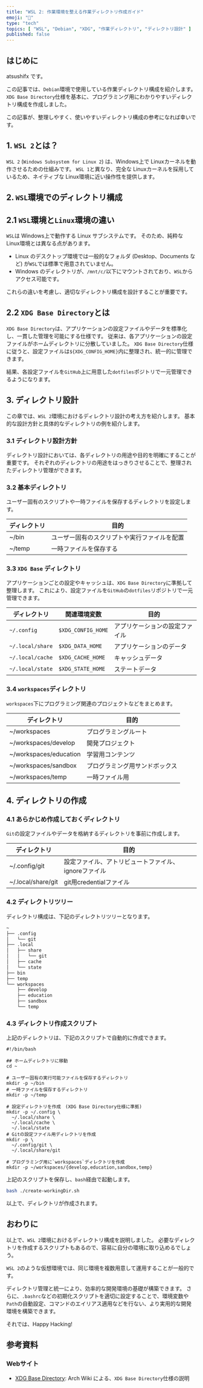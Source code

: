 ```yaml
---
title: "WSL 2: 作業環境を整える作業ディレクトリ作成ガイド"
emoji: "🐧"
type: "tech"
topics: [ "WSL", "Debian", "XDG", "作業ディレクトリ", "ディレクトリ設計" ]
published: false
---
```


## はじめに

atsushifx です。

この記事では、`Debian`環境で使用している作業ディレクトリ構成を紹介します。
`XDG Base Directory`仕様を基本に、プログラミング用にわかりやすいディレクトリ構成を作成しました。

この記事が、整理しやすく、使いやすいディレクトリ構成の参考になれば幸いです。

## 1. `WSL 2`とは？

`WSL 2` (`Windows Subsystem for Linux 2`) は、Windows上で Linuxカーネルを動作させるための仕組みです。
`WSL 1`と異なり、完全な Linuxカーネルを採用しているため、ネイティブな Linux環境に近い操作性を提供します。

## 2. `WSL`環境でのディレクトリ構成

## 2.1 `WSL`環境と`Linux`環境の違い

`WSL`は Windows上で動作する Linux サブシステムです。
そのため、純粋な Linux環境とは異なる点があります。

- Linux のデスクトップ環境では一般的なフォルダ (Desktop、Documents など) が`WSL`では標準で用意されていません。
- Windows のディレクトリが、`/mnt/c/`以下にマウントされており、`WSL`からアクセス可能です。

これらの違いを考慮し、適切なディレクトリ構成を設計することが重要です。

## 2.2 `XDG Base Directory`とは

`XDG Base Directory`は、アプリケーションの設定ファイルやデータを標準化し、一貫した管理を可能にする仕様です。
従来は、各アプリケーションの設定ファイルがホームディレクトリに分散していました。
`XDG Base Directory`仕様に従うと、設定ファイルは`${XDG_CONFIG_HOME}`内に整理され、統一的に管理できます。

結果、各設定ファイルを`GitHub`上に用意した`dotfiles`ポジトリで一元管理できるようになります。

## 3. ディレクトリ設計

この章では、`WSL 2`環境におけるディレクトリ設計の考え方を紹介します。
基本的な設計方針と具体的なディレクトリの例を紹介します。

### 3.1 ディレクトリ設計方針

ディレクトリ設計においては、各ディレクトリの用途や目的を明確にすることが重要です。
それぞれのディレクトリの用途をはっきりさせることで、整理されたディレクトリ管理ができます。

### 3.2 基本ディレクトリ

ユーザー固有のスクリプトや一時ファイルを保存するディレクトリを設定します。

| ディレクトリ | 目的 |
| --- | --- |
| ~/bin | ユーザー固有のスクリプトや実行ファイルを配置 |
| ~/temp | 一時ファイルを保存する |

### 3.3 `XDG Base` ディレクトリ

アプリケーションごとの設定やキャッシュは、`XDG Base Directory`に準拠して整理します。
これにより、設定ファイルを`GitHub`の`dotfiles`リポジトリで一元管理できます。

| ディレクトリ | 関連環境変数 | 目的 |
| --- | --- | --- |
| `~/.config`      | `$XDG_CONFIG_HOME` | アプリケーションの設定ファイル |
| `~/.local/share` | `$XDG_DATA_HOME` | アプリケーションのデータ |
| `~/.local/cache` | `$XDG_CACHE_HOME` | キャッシュデータ |
| `~/.local/state` | `$XDG_STATE_HOME` | ステートデータ |

### 3.4 `workspaces`ディレクトリ

`workspaces`下にプログラミング関連のプロジェクトなどをまとめます。

| ディレクトリ | 目的 |
| --- | --- |
| ~/workspaces | プログラミングルート |
| ~/workspaces/develop | 開発プロジェクト |
| ~/workspaces/education | 学習用コンテンツ |
| ~/workspaces/sandbox | プログラミング用サンドボックス |
| ~/workspaces/temp | 一時ファイル用 |

## 4. ディレクトリの作成

### 4.1 あらかじめ作成しておくディレクトリ

`Git`の設定ファイルやデータを格納するディレクトリを事前に作成します。

| ディレクトリ | 目的 |
| --- | --- |
| ~/.config/git | 設定ファイル、アトリビュートファイル、ignoreファイル |
| ~/.local/share/git | git用credentialファイル |

### 4.2 ディレクトリツリー

ディレクトリ構成は、下記のディレクトリツリーとなります。

```bash
~
├── .config
│   └── git
├── .local
│   ├── share
│   │   └── git
│   ├── cache
│   └── state
├── bin
├── temp
└── workspaces
    ├── develop
    ├── education
    ├── sandbox
    └── temp
```

### 4.3 ディレクトリ作成スクリプト

上記のディレクトリは、下記のスクリプトで自動的に作成できます。

```bash: create-workingDir.sh
#!/bin/bash

## ホームディレクトリに移動
cd ~

# ユーザー固有の実行可能ファイルを保存するディレクトリ
mkdir -p ~/bin
# 一時ファイルを保存するディレクトリ
mkdir -p ~/temp

# 設定ディレクトリを作成　(XDG Base Directory仕様に準拠)
mkdir -p ~/.config \
  ~/.local/share \
  ~/.local/cache \
  ~/.local/state
# Gitの設定ファイル用ディレクトリを作成
mkdir -p \
  ~/.config/git \
  ~/.local/share/git

# プログラミング用に`workspaces`ディレクトリを作成
mkdir -p ~/workspaces/{develop,education,sandbox,temp}
```

上記のスクリプトを保存し、`bash`経由で起動します。

```bash
bash ./create-workingDir.sh
```

以上で、ディレクトリが作成されます。

## おわりに

以上で、`WSL 2`環境におけるディレクトリ構成を説明しました。
必要なディレクトリを作成するスクリプトもあるので、容易に自分の環境に取り込めるでしょう。

`WSL 2`のような仮想環境では、同じ環境を複数用意して運用することが一般的です。

ディレクトリ管理と統一により、効率的な開発環境の基礎が構築できます。
さらに、`.bashrc`などの初期化スクリプトを適切に設定することで、環境変数や`Path`の自動設定、コマンドのエイリアス適用などを行ない、より実用的な開発環境を構築できます。

それでは、Happy Hacking!

## 参考資料

### Webサイト

- [XDG Base Directory](https://wiki.archlinux.jp/index.php/XDG_Base_Directory):
  Arch Wiki による、`XDG Base Directory`仕様の説明
